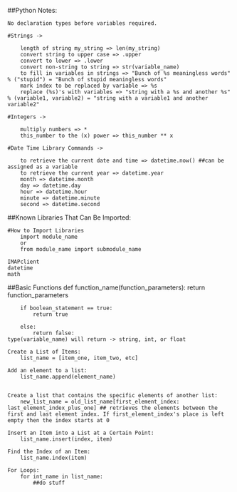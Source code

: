 ##Python Notes:
	
	No declaration types before variables required.

	#Strings ->
		
		length of string my_string => len(my_string)
		convert string to upper case => .upper
		convert to lower => .lower
		convert non-string to string => str(variable_name)
		to fill in variables in strings => "Bunch of %s meaningless words" % ("stupid") = "Bunch of stupid meaningless words"
		mark index to be replaced by variable => %s
		replace (%s)'s with variables => "string with a %s and another %s" % (variable1, variable2) = "string with a variable1 and another variable2"

	#Integers ->
	
		multiply numbers => *
		this_number to the (x) power => this_number ** x

	#Date Time Library Commands ->

		to retrieve the current date and time => datetime.now() ##can be assigned as a variable
		to retrieve the current year => datetime.year
		month => datetime.month
		day => datetime.day
		hour => datetime.hour
		minute => datetime.minute
		second => datetime.second

##Known Libraries That Can Be Imported:
	
	#How to Import Libraries
		import module_name
		or
		from module_name import submodule_name
	
	IMAPclient
	datetime
	math

##Basic Functions
	def function_name(function_parameters):
		return function_parameters

		if boolean_statement == true:
			return true

		else:
			return false:
	type(variable_name) will return -> string, int, or float

	Create a List of Items:
		list_name = [item_one, item_two, etc]

	Add an element to a list:
		list_name.append(element_name)


	Create a list that contains the specific elements of another list:
		new_list_name = old_list_name[first_element_index: last_element_index_plus_one] ## retrieves the elements between the first and last element index. If first_element_index's place is left empty then the index starts at 0

	Insert an Item into a List at a Certain Point:
		list_name.insert(index, item)

	Find the Index of an Item:
		list_name.index(item)

	For Loops:
		for int_name in list_name:
			##do stuff

